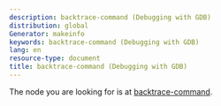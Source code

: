 ```yaml
---
description: backtrace-command (Debugging with GDB)
distribution: global
Generator: makeinfo
keywords: backtrace-command (Debugging with GDB)
lang: en
resource-type: document
title: backtrace-command (Debugging with GDB)
---
```

The node you are looking for is at [backtrace-command](Backtrace.html#backtrace_002dcommand).
